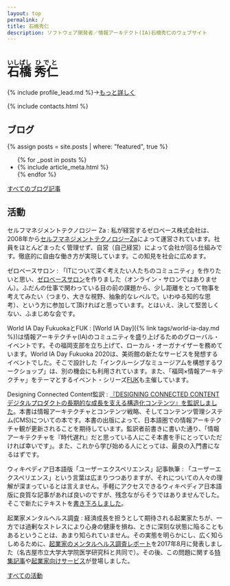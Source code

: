 ```yaml
---
layout: top
permalink: /
title: 石橋秀仁
description: ソフトウェア開発者／情報アーキテクト(IA)石橋秀仁のウェブサイト
---
```


# <ruby><rb>石橋</rb><rt>いしばし</rt></ruby> <ruby><rb>秀仁</rb><rt>ひでと</rt></ruby>

{% include profile_lead.md %}→[もっと詳しく](/about/me.html)

{% include contacts.html %}

## ブログ

{% assign posts = site.posts | where: "featured", true %}

<ul class="featured posts">
  {% for _post in posts %}
    <li class="post item">{% include article_meta.html %}</li>
  {% endfor %}
</ul>

[すべてのブログ記事](/blog/)

## 活動

セルフマネジメントテクノロジー Za
: 私が経営するゼロベース株式会社は、2008年から[セルフマネジメントテクノロジーZa][za]によって運営されています。社員をほとんどまったく管理せず、自営（自己経営）によって会社が回る仕組みです。徹底的に自由な働き方が実現しています。この知見を社会に広めます。

ゼロベースサロン
: 「ITについて深く考えたい人たちのコミュニティ」を作りたいと思い、[ゼロベースサロン][salon]を作りました（オンライン・サロンではありません）。ふだんの仕事で関わっている目の前の課題から、少し距離をとって物事を考えてみたい（つまり、大きな視野、抽象的なレベルで。いわゆる知的な思考）、という方に参加して頂ければと思っています。とはいえ、決して堅苦しくない、ふまじめな会です。

World IA Day FukuokaとFUK
: [World IA Day]({% link tags/world-ia-day.md %})は情報アーキテクチャ(IA)のコミュニティを盛り上げるためのグローバル・イベントです。その福岡支部を立ち上げて、ローカル・オーガナイザーを務めています。World IA Day Fukuoka 2020は、美術館の新たなサービスを発想するイベントでした。そこで設計した「インクルーシブなミュージアムを構想するワークショップ」は、別の機会にも利用されています。また、「福岡×情報アーキテクチャ」をテーマとするイベント・シリーズ[FUK](https://fukfuk.peatix.com/)も主催しています。

Designing Connected Content監訳
: [『DESIGNING CONNECTED CONTENT デジタルプロダクトの長期的な成長を支える構造化コンテンツ』を監訳しました](/activity/2022/02/08/designing-connected-content.html)。本書は情報アーキテクチャとコンテンツ戦略、そしてコンテンツ管理システム(CMS)についての本です。本書の出版によって、日本語圏での情報アーキテクチャ観が更新されることを期待しています。監訳者前書きに書いた通り、「情報アーキテクチャを『時代遅れ』だと思っている人にこそ本書を手にとっていただければ幸いです」。また、これから学び始める人にとっては、最良の入門書になるはずです。

ウィキペディア日本語版「ユーザーエクスペリエンス」記事執筆
: 「ユーザーエクスペリエンス」という言葉は広まりつつありますが、それについての人々の理解が深まっているとは言えません。手軽にアクセスできるウィキペディア日本語版に良質な記事があれば良いのですが、残念ながらそうではありませんでした。そこで新たにテキストを[書き下ろしました][wikipedia-ux]。

起業家メンタルヘルス調査
: 経済成長を担うとして期待される起業家たちが、一方では過剰なストレスにより心身の健康を損ね、ときに深刻な状態に陥ることもあるということは、あまり知られていません。その実態を明らかにし、広く知らしめるために、[起業家のメンタルヘルス調査レポート][startup-mental-health]を2017年8月に発表しました（名古屋市立大学大学院医学研究科と共同で）。その後、この問題に関する[特集記事](https://journal.ridilover.jp/topics/31)や[起業家向けサービス](https://www.value-press.com/pressrelease/209090)が登場しました。

[すべての活動](/activity/)

[wikipedia-ux]: https://www.zerobase.jp/2017/09/20/wikipedia-user-experience.html
[startup-mental-health]: https://medium.com/@zerobase/%E8%B5%B7%E6%A5%AD%E5%AE%B6%E3%81%AE%E3%83%A1%E3%83%B3%E3%82%BF%E3%83%AB%E3%83%98%E3%83%AB%E3%82%B9%E8%AA%BF%E6%9F%BB%E3%83%AC%E3%83%9D%E3%83%BC%E3%83%88-%E3%81%AE%E3%83%AA%E3%83%AA%E3%83%BC%E3%82%B9%E3%81%AB%E9%9A%9B%E3%81%97%E3%81%A6-fff14c69408b
[za]: https://www.zerobase.jp/za/
[salon]: https://www.zerobase.jp/salon/
